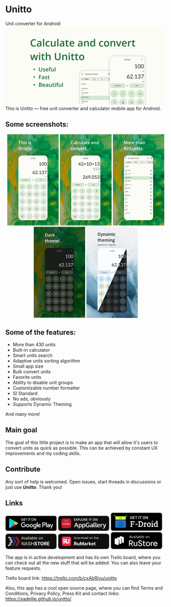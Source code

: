 # Unitto
Unit converter for Android
![Feature](./fastlane/metadata/android/en-US/images/featureGraphic.png)
This is Unitto — free unit converter and calculator mobile app for Android. 

## Some screenshots:
<p align="middle">
    <!-- No, you can't make it 50% -->
    <img src="./fastlane/metadata/android/en-US/images/phoneScreenshots/slide1.png" width="32%" />
    <img src="./fastlane/metadata/android/en-US/images/phoneScreenshots/slide2.png" width="32%" />
    <img src="./fastlane/metadata/android/en-US/images/phoneScreenshots/slide3.png" width="32%" />
    <img src="./fastlane/metadata/android/en-US/images/phoneScreenshots/slide4.png" width="32%" />
    <img src="./fastlane/metadata/android/en-US/images/phoneScreenshots/slide5.png" width="32%" />
</p>

## Some of the features:
- More than 430 units
- Built-in calculator
- Smart units search
- Adaptive units sorting algorithm
- Small app size
- Bulk convert units
- Favorite units
- Ability to disable unit groups
- Customizable number formatter
- SI Standard
- No ads, obviously
- Supports Dynamic Theming

And many more!

## Main goal
The goal of this little project is to make an app that will allow it's users to convert units as quick as possible. This can be achieved by constant UX improvements and my coding skills.

## Contribute
Any sort of help is welcomed. Open issues, start threads in discussions or just use ***Unitto***. Thank you!

## Links
<a href="https://play.google.com/store/apps/details?id=com.sadellie.unitto"><img alt="Google Play" src="./content/googlePlay.png" width="32%"/></a>
<a href="https://appgallery.huawei.com/app/C105740875"><img alt="AppGallery" src="./content/appGallery.png" width="32%"/></a>
<a href="https://f-droid.org/packages/com.sadellie.unitto"><img alt="F-Droid" src="./content/fDroid.png" width="32%"/></a>
<a href="https://store.nashstore.ru/store/627de8394891a527a6efe56a"><img alt="NashStore" src="./content/nashStore.png" width="32%"/></a>
<a href="https://ruplay.market/apps/instrumenty/com.sadellie.unitto"><img alt="RuMarket" src="./content/ruMarket.png" width="32%"/></a>
<a href="https://apps.rustore.ru/app/com.sadellie.unitto"><img alt="RuMarket" src="./content/ruStore.png" width="32%"/></a>

The app is in active development and has its own Trello board, where you can check out all the new stuff that will be added. You can also leave your feature requests.

Trello board link: https://trello.com/b/cxAbRlvu/unitto

Also, this app has a cool open source page, where you can find Terms and Conditions, Privacy Policy, Press Kit and contact links:
https://sadellie.github.io/unitto/

